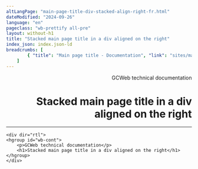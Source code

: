 ```yaml
---
altLangPage: "main-page-title-div-stacked-align-right-fr.html"
dateModified: "2024-09-26"
language: "en"
pageclass: "wb-prettify all-pre"
layout: without-h1
title: "Stacked main page title in a div aligned on the right"
index_json: index.json-ld
breadcrumbs: [
		{ "title": "Main page title - Documentation", "link": "sites/main-page-title/main-page-title-en.html" }
	]
---
```

<div dir="rtl">
  <hgroup id="wb-cont">
    <p>GCWeb technical documentation</p>
    <h1>Stacked main page title in a div aligned on the right</h1>
  </hgroup>
</div>
<hr>
<pre><code>&lt;div dir="rtl">
&lt;hgroup id="wb-cont">
	&lt;p>GCWeb technical documentation&lt;/p>
	&lt;h1>Stacked main page title in a div aligned on the right&lt;/h1>
&lt;/hgroup>
&lt;/div></code></pre>
